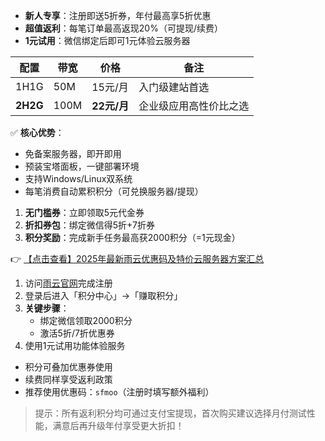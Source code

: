 
- **新人专享**：注册即送5折券，年付最高享5折优惠
- **超值返利**：每笔订单最高返现20%（可提现/续费）
- **1元试用**：微信绑定后即可1元体验云服务器

| 配置       | 带宽 | 价格       | 备注                  |
|------------|------|------------|-----------------------|
| 1H1G       | 50M  | 15元/月    | 入门级建站首选        |
| **2H2G**   | 100M | **22元/月**| 企业级应用高性价比之选 |

✅ **核心优势**：
- 免备案服务器，即开即用
- 预装宝塔面板，一键部署环境
- 支持Windows/Linux双系统
- 每笔消费自动累积积分（可兑换服务器/提现）

1. **无门槛券**：立即领取5元代金券
2. **折扣券包**：绑定微信得5折+7折券
3. **积分奖励**：完成新手任务最高获2000积分（=1元现金）

👉 [【点击查看】2025年最新雨云优惠码及特价云服务器方案汇总](https://bit.ly/RainYun)

1. 访问[雨云官网](https://bit.ly/RainYun)完成注册
2. 登录后进入「积分中心」→「赚取积分」
3. **关键步骤**：
   - 绑定微信领取2000积分
   - 激活5折/7折优惠券
4. 使用1元试用功能体验服务

- 积分可叠加优惠券使用
- 续费同样享受返利政策
- 推荐使用优惠码：`sfmoo`（注册时填写额外福利）

> 提示：所有返利积分均可通过支付宝提现，首次购买建议选择月付测试性能，满意后再升级年付享受更大折扣！
